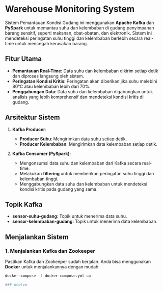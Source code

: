 # Warehouse Monitoring System

Sistem Pemantauan Kondisi Gudang ini menggunakan **Apache Kafka** dan **PySpark** untuk memantau suhu dan kelembaban di gudang penyimpanan barang sensitif, seperti makanan, obat-obatan, dan elektronik. Sistem ini mendeteksi peringatan suhu tinggi dan kelembaban berlebih secara real-time untuk mencegah kerusakan barang.

## Fitur Utama

- **Pemantauan Real-Time**: Data suhu dan kelembaban dikirim setiap detik dan diproses langsung oleh sistem.
- **Peringatan Kondisi Kritis**: Peringatan akan diberikan jika suhu melebihi 80°C atau kelembaban lebih dari 70%.
- **Penggabungan Data**: Data suhu dan kelembaban digabungkan untuk analisis yang lebih komprehensif dan mendeteksi kondisi kritis di gudang.

## Arsitektur Sistem

1. **Kafka Producer**:
   - **Producer Suhu**: Mengirimkan data suhu setiap detik.
   - **Producer Kelembaban**: Mengirimkan data kelembaban setiap detik.

2. **Kafka Consumer (PySpark)**:
   - Mengonsumsi data suhu dan kelembaban dari Kafka secara real-time.
   - Melakukan **filtering** untuk memberikan peringatan suhu tinggi dan kelembaban tinggi.
   - Menggabungkan data suhu dan kelembaban untuk mendeteksi kondisi kritis pada gudang yang sama.

## Topik Kafka

- **sensor-suhu-gudang**: Topik untuk menerima data suhu.
- **sensor-kelembaban-gudang**: Topik untuk menerima data kelembaban.

## Menjalankan Sistem

### 1. Menjalankan Kafka dan Zookeeper

Pastikan Kafka dan Zookeeper sudah berjalan. Anda bisa menggunakan **Docker** untuk menjalankannya dengan mudah:

```bash
docker-compose -f docker-compose.yml up

### dewfvw
